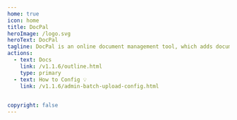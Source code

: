 ```yaml
---
home: true
icon: home
title: DocPal
heroImage: /logo.svg
heroText: DocPal
tagline: DocPal is an online document management tool, which adds document review function, open upload and sharing compared to traditional document management systems. Support document multi-dimensional search, support document operation history viewing. Users only need to maintain a file tree to save and quickly view all files.
actions:
  - text: Docs
    link: /v1.1.6/outline.html
    type: primary
  - text: How to Config 💡
    link: /v1.1.6/admin-batch-upload-config.html
  

copyright: false
---
```

